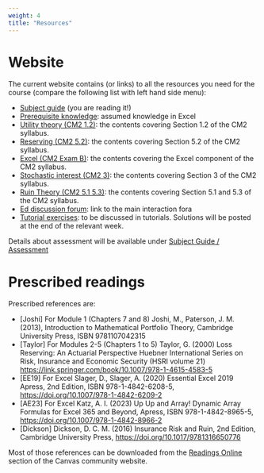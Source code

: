 ```yaml
---
weight: 4
title: "Resources"
---
```



# Website


The current website contains (or links) to all the resources you need for the course (compare the following list with left hand side menu):

- [Subject guide](../) (you are reading it!)
- [Prerequisite knowledge](../../0-prerequisite-knowledge/): assumed knowledge in Excel
- [Utility theory (CM2 1.2)](../../1-utility/): the contents covering Section 1.2 of the CM2 syllabus.
- [Reserving (CM2 5.2)](../../2-reserving/): the contents covering Section 5.2 of the CM2 syllabus.
- [Excel (CM2 Exam B)](../../3-excel/): the contents covering the Excel component of the CM2 syllabus.
- [Stochastic interest (CM2 3)](../../4-stochastic-interest/): the contents covering Section 3 of the CM2 syllabus.
- [Ruin Theory (CM2 5.1 5.3)](../../5-ruin-theory/): the contents covering Section 5.1 and 5.3 of the CM2 syllabus.
- [Ed discussion forum](https://canvas.lms.unimelb.edu.au/courses/173733/external_tools/5601?display=borderless): link to the main interaction fora
- [Tutorial exercises](): to be discussed in tutorials. Solutions will be posted at the end of the relevant week.

Details about assessment will be available under [Subject Guide / Assessment](../Assessment)



# Prescribed readings

Prescribed references are:

- [Joshi] For Module 1 (Chapters 7 and 8)
Joshi, M., Paterson, J. M. (2013), Introduction to Mathematical Portfolio Theory, Cambridge University Press, ISBN 9781107042315
- [Taylor] For Modules 2-5 (Chapters 1 to 5)
Taylor, G. (2000) Loss Reserving: An Actuarial Perspective Huebner International Series on Risk, Insurance and Economic Security (HSRI volume 21) https://link.springer.com/book/10.1007/978-1-4615-4583-5  
- [EE19] For Excel
Slager, D., Slager, A. (2020) Essential Excel 2019 Apress, 2nd Edition, ISBN 978-1-4842-6208-5, https://doi.org/10.1007/978-1-4842-6209-2 
- [AE23] For Excel
Katz, A. I. (2023) Up Up and Array! Dynamic Array Formulas for Excel 365 and Beyond,  Apress, ISBN 978-1-4842-8965-5, https://doi.org/10.1007/978-1-4842-8966-2 
- [Dickson] 
Dickson, D. C. M. (2016) Insurance Risk and Ruin, 2nd Edition, Cambridge University Press, https://doi.org/10.1017/9781316650776

Most of those references can be downloaded from the [Readings Online](https://canvas.lms.unimelb.edu.au/courses/191080/external_tools/1188) section of the Canvas community website.

